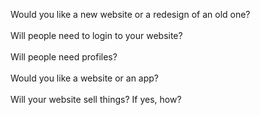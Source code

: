 Would you like a new website or a redesign of an old one?<br/><br/>Will people need to login to your website?<br/><br/>Will people need profiles?<br/><br/>Would you like a website or an app?<br/><br/>Will your website sell things? If yes, how?<br/>